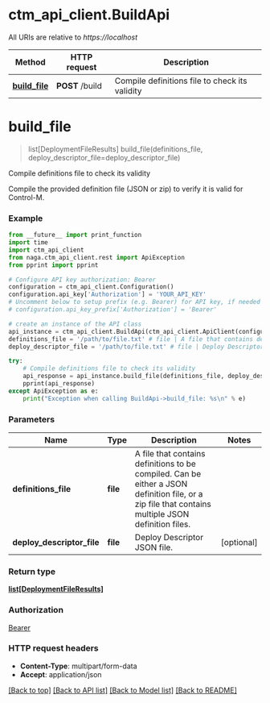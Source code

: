 # ctm_api_client.BuildApi

All URIs are relative to *https://localhost*

Method | HTTP request | Description
------------- | ------------- | -------------
[**build_file**](BuildApi.md#build_file) | **POST** /build | Compile definitions file to check its validity


# **build_file**
> list[DeploymentFileResults] build_file(definitions_file, deploy_descriptor_file=deploy_descriptor_file)

Compile definitions file to check its validity

Compile the provided definition file (JSON or zip) to verify it is valid for Control-M.

### Example
```python
from __future__ import print_function
import time
import ctm_api_client
from naga.ctm_api_client.rest import ApiException
from pprint import pprint

# Configure API key authorization: Bearer
configuration = ctm_api_client.Configuration()
configuration.api_key['Authorization'] = 'YOUR_API_KEY'
# Uncomment below to setup prefix (e.g. Bearer) for API key, if needed
# configuration.api_key_prefix['Authorization'] = 'Bearer'

# create an instance of the API class
api_instance = ctm_api_client.BuildApi(ctm_api_client.ApiClient(configuration))
definitions_file = '/path/to/file.txt' # file | A file that contains definitions to be compiled. Can be either a JSON definition file, or a zip file that contains multiple JSON definition files.
deploy_descriptor_file = '/path/to/file.txt' # file | Deploy Descriptor JSON file. (optional)

try:
    # Compile definitions file to check its validity
    api_response = api_instance.build_file(definitions_file, deploy_descriptor_file=deploy_descriptor_file)
    pprint(api_response)
except ApiException as e:
    print("Exception when calling BuildApi->build_file: %s\n" % e)
```

### Parameters

Name | Type | Description  | Notes
------------- | ------------- | ------------- | -------------
 **definitions_file** | **file**| A file that contains definitions to be compiled. Can be either a JSON definition file, or a zip file that contains multiple JSON definition files. | 
 **deploy_descriptor_file** | **file**| Deploy Descriptor JSON file. | [optional] 

### Return type

[**list[DeploymentFileResults]**](DeploymentFileResults.md)

### Authorization

[Bearer](../README.md#Bearer)

### HTTP request headers

 - **Content-Type**: multipart/form-data
 - **Accept**: application/json

[[Back to top]](#) [[Back to API list]](../README.md#documentation-for-api-endpoints) [[Back to Model list]](../README.md#documentation-for-models) [[Back to README]](../README.md)

